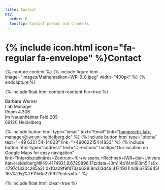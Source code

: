 ```yaml
---
title: Contact
nav:
  order: 6
  tooltip: Contact person and channels
---
```


# {% include icon.html icon="fa-regular fa-envelope" %}Contact



{% capture content %}
{%
  include figure.html
  image="images/Mathematikon-IWR-9_0.jpeg"
  width="400px"
%}
{% endcapture %}

{%
  include float.html
  content=content
  flip=true
%}

Barbara Werner<br>
Lab Manager<br>
Room 4.306<br>
Im Neuenheimer Feld 205<br>
69120 Heidelberg<br>

{%
  include button.html
  type="email"
  text="Email"
  link="hamprecht-lab-manager@iwr.uni-heidelberg.de"
%}
{%
  include button.html
  type="phone"
  text="+49 6221 54-14833"
  link="+49062215414833"
%}
{%
  include button.html
  type="address"
  text="Directions"
  tooltip="Our location on Google Maps for easy navigation"
  link="Interdisziplinäres+Zentrum+für+wissens.+Rechnen+IWR+der+Universität+Heidelberg/@49.4174921,8.6729896,17z/data=!3m1!4b1!4m6!3m5!1s0x4797c1320c285a31:0xf0a29f9fd73ab628!8m2!3d49.4174921!4d8.6755645!16s%2Fg%2F11b6d22h92?entry=ttu"
%}

{% include float.html clear=true %}
